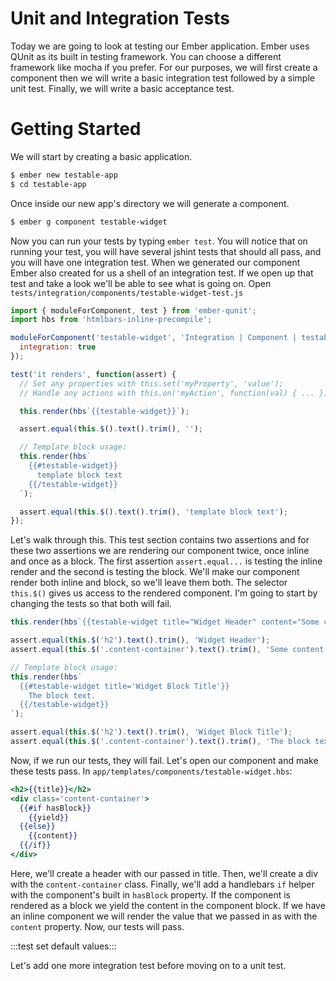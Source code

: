 # Unit and Integration Tests

Today we are going to look at testing our Ember application. Ember uses QUnit as its built in testing framework. You can choose a different framework like mocha if you prefer. For our purposes, we will first create a component then we will write a basic integration test followed by a simple unit test. Finally, we will write a basic acceptance test.

# Getting Started

We will start by creating a basic application.

```sh
$ ember new testable-app
$ cd testable-app
```

Once inside our new app's directory we will generate a component.

```sh
$ ember g component testable-widget
```
Now you can run your tests by typing `ember test`. You will notice that on running your test, you will have several jshint tests that should all pass, and you will have one integration test. When we generated our component Ember also created for us a shell of an integration test. If we open up that test and take a look we'll be able to see what is going on. Open `tests/integration/components/testable-widget-test.js`

```js
import { moduleForComponent, test } from 'ember-qunit';
import hbs from 'htmlbars-inline-precompile';

moduleForComponent('testable-widget', 'Integration | Component | testable widget', {
  integration: true
});

test('it renders', function(assert) {
  // Set any properties with this.set('myProperty', 'value');
  // Handle any actions with this.on('myAction', function(val) { ... });

  this.render(hbs`{{testable-widget}}`);

  assert.equal(this.$().text().trim(), '');

  // Template block usage:
  this.render(hbs`
    {{#testable-widget}}
      template block text
    {{/testable-widget}}
  `);

  assert.equal(this.$().text().trim(), 'template block text');
});
```

Let's walk through this. This test section contains two assertions and for these two assertions we are rendering our component twice, once inline and once as a block. The first assertion `assert.equal...` is testing the inline render and the second is testing the block. We'll make our component render both inline and block, so we'll leave them both. The selector `this.$()` gives us access to the rendered component. I'm going to start by changing the tests so that both will fail.

```js
this.render(hbs`{{testable-widget title="Widget Header" content="Some content"}}`);

assert.equal(this.$('h2').text().trim(), 'Widget Header');
assert.equal(this.$('.content-container').text().trim(), 'Some content');

// Template block usage:
this.render(hbs`
  {{#testable-widget title='Widget Block Title'}}
    The block text.
  {{/testable-widget}}
`);

assert.equal(this.$('h2').text().trim(), 'Widget Block Title');
assert.equal(this.$('.content-container').text().trim(), 'The block text.');
```

Now, if we run our tests, they will fail. Let's open our component and make these tests pass. In `app/templates/components/testable-widget.hbs`:

```hbs
<h2>{{title}}</h2>
<div class='content-container'>
  {{#if hasBlock}}
    {{yield}}
  {{else}}
    {{content}}
  {{/if}}
</div>
```

Here, we'll create a header with our passed in title. Then, we'll create a div with the `content-container` class. Finally, we'll add a handlebars `if` helper with the component's built in `hasBlock` property. If the component is rendered as a block we yield the content in the component block. If we have an inline component we will render the value that we passed in as with the `content` property. Now, our tests will pass.

:::test set default values:::

Let's add one more integration test before moving on to a unit test.
